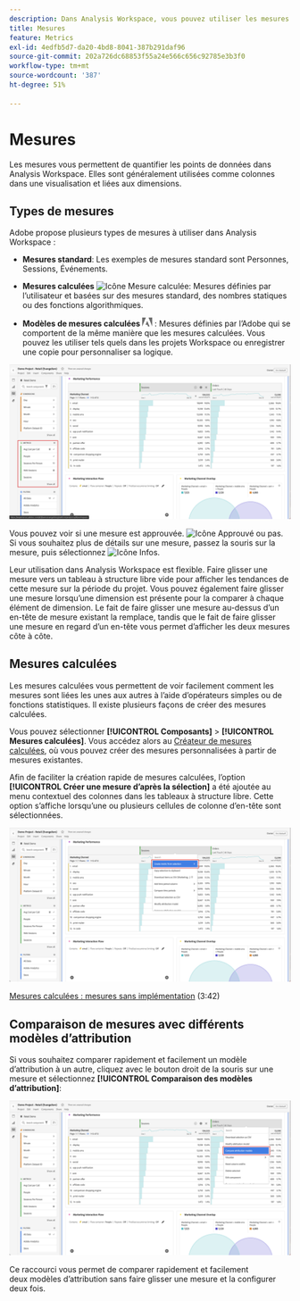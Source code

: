 ```yaml
---
description: Dans Analysis Workspace, vous pouvez utiliser les mesures de deux façons.
title: Mesures
feature: Metrics
exl-id: 4edfb5d7-da20-4bd8-8041-387b291daf96
source-git-commit: 202a726dc68853f55a24e566c656c92785e3b3f0
workflow-type: tm+mt
source-wordcount: '387'
ht-degree: 51%

---
```


# Mesures

Les mesures vous permettent de quantifier les points de données dans Analysis Workspace. Elles sont généralement utilisées comme colonnes dans une visualisation et liées aux dimensions.

## Types de mesures

Adobe propose plusieurs types de mesures à utiliser dans Analysis Workspace :

* **Mesures standard**: Les exemples de mesures standard sont Personnes, Sessions, Événements.

* **Mesures calculées** ![Icône Mesure calculée](https://spectrum.adobe.com/static/icons/workflow_18/Smock_Calculator_18_N.svg): Mesures définies par l’utilisateur et basées sur des mesures standard, des nombres statiques ou des fonctions algorithmiques.

* **Modèles de mesures calculées**  <img src="./assets/adobe-logo.svg" width="18"> : Mesures définies par l’Adobe qui se comportent de la même manière que les mesures calculées. Vous pouvez les utiliser tels quels dans les projets Workspace ou enregistrer une copie pour personnaliser sa logique.


![Mesures dans l’interface utilisateur](assets/cja-metrics.png)

Vous pouvez voir si une mesure est approuvée. ![Icône Approuvé](https://spectrum.adobe.com/static/icons/ui_18/CheckmarkSize100.svg)  ou pas. Si vous souhaitez plus de détails sur une mesure, passez la souris sur la mesure, puis sélectionnez ![Icône Infos](https://spectrum.adobe.com/static/icons/workflow_18/Smock_InfoOutline_18_N.svg).


Leur utilisation dans Analysis Workspace est flexible. Faire glisser une mesure vers un tableau à structure libre vide pour afficher les tendances de cette mesure sur la période du projet. Vous pouvez également faire glisser une mesure lorsqu’une dimension est présente pour la comparer à chaque élément de dimension. Le fait de faire glisser une mesure au-dessus d’un en-tête de mesure existant la remplace, tandis que le fait de faire glisser une mesure en regard d’un en-tête vous permet d’afficher les deux mesures côte à côte.

## Mesures calculées

Les mesures calculées vous permettent de voir facilement comment les mesures sont liées les unes aux autres à l’aide d’opérateurs simples ou de fonctions statistiques. Il existe plusieurs façons de créer des mesures calculées.

Vous pouvez sélectionner **[!UICONTROL Composants]** > **[!UICONTROL Mesures calculées]**. Vous accédez alors au [Créateur de mesures calculées](/help/components/calc-metrics/calc-metr-overview.md), où vous pouvez créer des mesures personnalisées à partir de mesures existantes.

Afin de faciliter la création rapide de mesures calculées, l’option **[!UICONTROL Créer une mesure d’après la sélection]** a été ajoutée au menu contextuel des colonnes dans les tableaux à structure libre. Cette option s’affiche lorsqu’une ou plusieurs cellules de colonne d’en-tête sont sélectionnées.

![Créer d’après une sélection](assets/create-metric-from-selection.png)

[Mesures calculées : mesures sans implémentation](https://experienceleague.adobe.com/docs/analytics-learn/tutorials/components/calculated-metrics/calculated-metrics-implementationless-metrics.html?lang=fr) (3:42)

## Comparaison de mesures avec différents modèles d’attribution

Si vous souhaitez comparer rapidement et facilement un modèle d’attribution à un autre, cliquez avec le bouton droit de la souris sur une mesure et sélectionnez **[!UICONTROL Comparaison des modèles d’attribution]**:

![Comparer l’attribution](assets/compare-attribution.png)

Ce raccourci vous permet de comparer rapidement et facilement deux modèles d’attribution sans faire glisser une mesure et la configurer deux fois.
